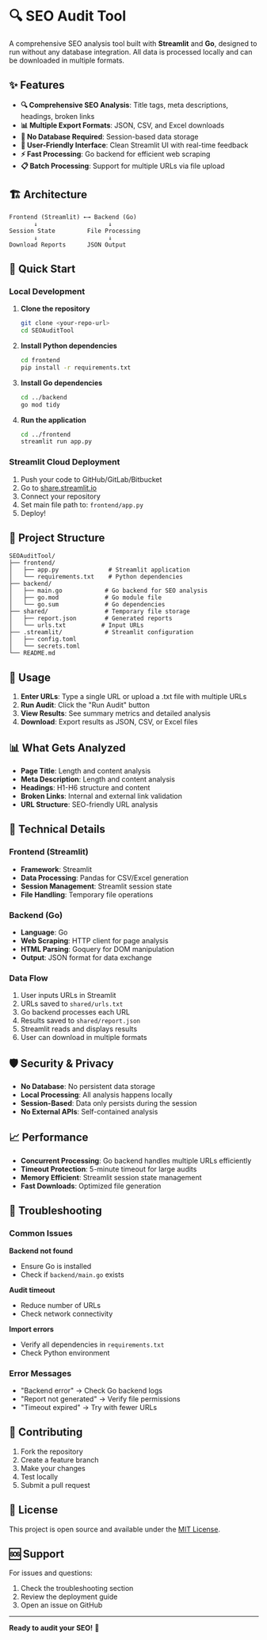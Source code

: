 # 🔍 SEO Audit Tool

A comprehensive SEO analysis tool built with **Streamlit** and **Go**, designed to run without any database integration. All data is processed locally and can be downloaded in multiple formats.

## ✨ Features

- **🔍 Comprehensive SEO Analysis**: Title tags, meta descriptions, headings, broken links
- **📊 Multiple Export Formats**: JSON, CSV, and Excel downloads
- **🚀 No Database Required**: Session-based data storage
- **📱 User-Friendly Interface**: Clean Streamlit UI with real-time feedback
- **⚡ Fast Processing**: Go backend for efficient web scraping
- **📋 Batch Processing**: Support for multiple URLs via file upload

## 🏗️ Architecture

```
Frontend (Streamlit) ←→ Backend (Go)
       ↓                    ↓
Session State         File Processing
       ↓                    ↓
Download Reports      JSON Output
```

## 🚀 Quick Start

### Local Development

1. **Clone the repository**
   ```bash
   git clone <your-repo-url>
   cd SEOAuditTool
   ```

2. **Install Python dependencies**
   ```bash
   cd frontend
   pip install -r requirements.txt
   ```

3. **Install Go dependencies**
   ```bash
   cd ../backend
   go mod tidy
   ```

4. **Run the application**
   ```bash
   cd ../frontend
   streamlit run app.py
   ```

### Streamlit Cloud Deployment

1. Push your code to GitHub/GitLab/Bitbucket
2. Go to [share.streamlit.io](https://share.streamlit.io)
3. Connect your repository
4. Set main file path to: `frontend/app.py`
5. Deploy!

## 📁 Project Structure

```
SEOAuditTool/
├── frontend/
│   ├── app.py              # Streamlit application
│   └── requirements.txt    # Python dependencies
├── backend/
│   ├── main.go            # Go backend for SEO analysis
│   ├── go.mod             # Go module file
│   └── go.sum             # Go dependencies
├── shared/                # Temporary file storage
│   ├── report.json        # Generated reports
│   └── urls.txt          # Input URLs
├── .streamlit/            # Streamlit configuration
│   ├── config.toml
│   └── secrets.toml
└── README.md
```

## 🎯 Usage

1. **Enter URLs**: Type a single URL or upload a .txt file with multiple URLs
2. **Run Audit**: Click the "Run Audit" button
3. **View Results**: See summary metrics and detailed analysis
4. **Download**: Export results as JSON, CSV, or Excel files

## 📊 What Gets Analyzed

- **Page Title**: Length and content analysis
- **Meta Description**: Length and content analysis
- **Headings**: H1-H6 structure and content
- **Broken Links**: Internal and external link validation
- **URL Structure**: SEO-friendly URL analysis

## 🔧 Technical Details

### Frontend (Streamlit)
- **Framework**: Streamlit
- **Data Processing**: Pandas for CSV/Excel generation
- **Session Management**: Streamlit session state
- **File Handling**: Temporary file operations

### Backend (Go)
- **Language**: Go
- **Web Scraping**: HTTP client for page analysis
- **HTML Parsing**: Goquery for DOM manipulation
- **Output**: JSON format for data exchange

### Data Flow
1. User inputs URLs in Streamlit
2. URLs saved to `shared/urls.txt`
3. Go backend processes each URL
4. Results saved to `shared/report.json`
5. Streamlit reads and displays results
6. User can download in multiple formats

## 🛡️ Security & Privacy

- **No Database**: No persistent data storage
- **Local Processing**: All analysis happens locally
- **Session-Based**: Data only persists during the session
- **No External APIs**: Self-contained analysis

## 📈 Performance

- **Concurrent Processing**: Go backend handles multiple URLs efficiently
- **Timeout Protection**: 5-minute timeout for large audits
- **Memory Efficient**: Streamlit session state management
- **Fast Downloads**: Optimized file generation

## 🐛 Troubleshooting

### Common Issues

**Backend not found**
- Ensure Go is installed
- Check if `backend/main.go` exists

**Audit timeout**
- Reduce number of URLs
- Check network connectivity

**Import errors**
- Verify all dependencies in `requirements.txt`
- Check Python environment

### Error Messages

- "Backend error" → Check Go backend logs
- "Report not generated" → Verify file permissions
- "Timeout expired" → Try with fewer URLs

## 🤝 Contributing

1. Fork the repository
2. Create a feature branch
3. Make your changes
4. Test locally
5. Submit a pull request

## 📄 License

This project is open source and available under the [MIT License](LICENSE).

## 🆘 Support

For issues and questions:
1. Check the troubleshooting section
2. Review the deployment guide
3. Open an issue on GitHub

---

**Ready to audit your SEO!** 🚀 